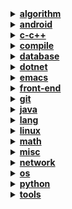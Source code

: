 <details><summary><b><u>algorithm</u></b></summary>
<ul>
<li><a href="notebook/algorithm/bit-operation.org">数据结构与算法 - 位运算相关</a></li>
<li><a href="notebook/algorithm/concept.org">数据结构与算法 - 概念了解</a></li>
<li><a href="notebook/algorithm/digest.org">消息摘要算法</a></li>
<li><a href="notebook/algorithm/encode.org">数据结构与算法分析 - 编码</a></li>
<li><a href="notebook/algorithm/encrypt.org">数据结构与算法 - 加密算法</a></li>
<li><a href="notebook/algorithm/misc.org">数据结构与算法 - 未分类</a></li>
<li><a href="notebook/algorithm/random.org">随机数的生成与使用</a></li>
<li><a href="notebook/algorithm/search-sort.org">查找与排序算法</a></li>
<li><a href="notebook/algorithm/struct.org">表、树、图</a></li>
</ul>
</details>
<details><summary><b><u>android</u></b></summary>
<ul>
<li><a href="notebook/android/activity.org">Android - Activity</a></li>
<li><a href="notebook/android/content-provider.org">Android - 内容提供器</a></li>
<li><a href="notebook/android/fragment.org">Android - Fragment</a></li>
<li><a href="notebook/android/layout.org">Android - Layout</a></li>
<li><a href="notebook/android/misc.org">Android - Misc</a></li>
<li><a href="notebook/android/resource.org">Android - Resource</a></li>
<li><a href="notebook/android/service.org">Android - Service</a></li>
</ul>
</details>
<details><summary><b><u>c-c++</u></b></summary>
<ul>
<li><a href="notebook/c-c++/c.org">C 语言笔记</a></li>
<li><a href="notebook/c-c++/compile.org">C-C++ - 编译器的使用</a></li>
<li><a href="notebook/c-c++/cpp.org">C-C++ - C++ 笔记</a></li>
<li><a href="notebook/c-c++/gdb.org">C-C++ - GDB 的使用</a></li>
<li><a href="notebook/c-c++/libc.org">C-C++ - C 标准库使用</a></li>
<li><a href="notebook/c-c++/makefile.org">C-C++ - Makefile</a></li>
<li><a href="notebook/c-c++/pointer.org">C-C++ - 指针</a></li>
<li><a href="notebook/c-c++/question.org">C-C++ - 问题集</a></li>
</ul>
</details>
<details><summary><b><u>compile</u></b></summary>
<ul>
<li><a href="notebook/compile/grammar.org">编译原理 - 语法分析</a></li>
<li><a href="notebook/compile/lex.org">编译原理 - 词法分析</a></li>
<li><a href="notebook/compile/simple-compile.org">编译原理 - 简单的语法制导翻译器</a></li>
</ul>
</details>
<details><summary><b><u>database</u></b></summary>
<ul>
<li><a href="notebook/database/mongo.org">MongoDB 笔记</a></li>
<li><a href="notebook/database/mssql.org">数据库 - SQL Server</a></li>
<li><a href="notebook/database/mysql.org">数据库 - MySQL 笔记</a></li>
<li><a href="notebook/database/orm.org">数据库 - ORM 框架</a></li>
<li><a href="notebook/database/question.org">数据库 - 问题集</a></li>
<li><a href="notebook/database/redis.org">数据库 - Redis 笔记</a></li>
<li><a href="notebook/database/sql.org">数据库 - SQL 笔记</a></li>
<li><a href="notebook/database/sqlite3.org">SQLite 笔记</a></li>
<li><a href="notebook/database/vc.org">数据库 - 版本控制</a></li>
</ul>
</details>
<details><summary><b><u>dotnet</u></b></summary>
<ul>
<li><a href="notebook/dotnet/csharp-feature.org">.NET - C# 高级特性</a></li>
<li><a href="notebook/dotnet/csharp-note.org">.NET - C# 基础</a></li>
<li><a href="notebook/dotnet/misc.org">.NET - 未分类</a></li>
<li><a href="notebook/dotnet/winforms.org">.NET - WinForm 相关笔记</a></li>
</ul>
</details>
<details><summary><b><u>emacs</u></b></summary>
<ul>
<li><a href="notebook/emacs/code-style.org">Elisp - 风格规范</a></li>
<li><a href="notebook/emacs/elisp.org">Emacs Lisp 笔记</a></li>
<li><a href="notebook/emacs/emacs.org">Emacs - 操作技巧</a></li>
<li><a href="notebook/emacs/minor-mode.org">Emacs - 实用模式</a></li>
<li><a href="notebook/emacs/org-mode.org">Emacs - Org-mode</a></li>
<li><a href="notebook/emacs/question.org">Emacs - 问题集</a></li>
<li><a href="notebook/emacs/regex.org">Emacs - 正则表达式</a></li>
<li><a href="notebook/emacs/utils.org">Emacs - 实用功能</a></li>
</ul>
</details>
<details><summary><b><u>front-end</u></b></summary>
<ul>
<li><details><summary><b><u>libraries</u></b></summary>
<ul>
<li><a href="notebook/front-end/libraries/jquery.org">jQuery 相关笔记</a></li>
</ul>
</details>
<li><a href="notebook/front-end/css-base.org">CSS/CSS3 基础笔记</a></li>
<li><a href="notebook/front-end/design.org">网页设计相关笔记</a></li>
<li><a href="notebook/front-end/html-base.org">HTML/HTML5 基础笔记</a></li>
<li><a href="notebook/front-end/html.org">HTML 标签使用笔记</a></li>
<li><a href="notebook/front-end/js-base.org">JavaScript 基础笔记</a></li>
<li><a href="notebook/front-end/js-tips.org">JavaScript 中的小技巧</a></li>
<li><a href="notebook/front-end/question.org">前端问题集</a></li>
<li><a href="notebook/front-end/technology.org">Web 相关技术</a></li>
</ul>
</details>
<details><summary><b><u>git</u></b></summary>
<ul>
<li><a href="notebook/git/git-book.org">Git-Book 阅读笔记</a></li>
<li><a href="notebook/git/git-hook.org">Git-Hook</a></li>
<li><a href="notebook/git/git.org">Git 使用笔记</a></li>
<li><a href="notebook/git/github.org">Git - Github</a></li>
<li><a href="notebook/git/question.org">Git 问题集</a></li>
<li><a href="notebook/git/style.org">Git - 规范</a></li>
</ul>
</details>
<details><summary><b><u>java</u></b></summary>
<ul>
<li><details><summary><b><u>frameworks</u></b></summary>
<ul>
<li><a href="notebook/java/frameworks/swing.org">Swing</a></li>
</ul>
</details>
<li><details><summary><b><u>libraries</u></b></summary>
<ul>
<li><a href="notebook/java/libraries/jdbc.org">JDBC</a></li>
</ul>
</details>
<li><details><summary><b><u>tools</u></b></summary>
<ul>
<li><a href="notebook/java/tools/gradle.org">Gradle</a></li>
</ul>
</details>
<li><a href="notebook/java/annotations.org">Java 注解类的定义与使用</a></li>
<li><a href="notebook/java/java-abstract.org">Java 抽象系统</a></li>
<li><a href="notebook/java/java-feature.org">Java 高级特性</a></li>
<li><a href="notebook/java/java-generics.org">Java - 泛型</a></li>
<li><a href="notebook/java/java-io.org">Java - I/O 操作</a></li>
<li><a href="notebook/java/java-lambda.org">Java - Lambda 表达式</a></li>
<li><a href="notebook/java/java-reflection.org">Java - 反射</a></li>
<li><a href="notebook/java/java-stream.org">Java - 流相关</a></li>
<li><a href="notebook/java/java.org">Java 基础笔记</a></li>
<li><a href="notebook/java/javadoc.org">JavaDoc 的使用</a></li>
<li><a href="notebook/java/misc.org">Java Misc</a></li>
<li><a href="notebook/java/question.org">Java 问题集</a></li>
<li><a href="notebook/java/style.org">Java 编码规范</a></li>
<li><a href="notebook/java/tips.org">Java 使用技巧</a></li>
</ul>
</details>
<details><summary><b><u>lang</u></b></summary>
<ul>
<li><a href="notebook/lang/bash.org">Bash</a></li>
<li><a href="notebook/lang/dot.org">Dot</a></li>
<li><a href="notebook/lang/plantuml.org">Plantuml</a></li>
<li><a href="notebook/lang/uml.org">UML</a></li>
<li><a href="notebook/lang/xml.org">XML 笔记</a></li>
</ul>
</details>
<details><summary><b><u>linux</u></b></summary>
<ul>
<li><a href="notebook/linux/debian.org">Debian 系统使用</a></li>
<li><a href="notebook/linux/linux.org">Linux 基础笔记</a></li>
<li><a href="notebook/linux/question.org">Linux 问题集</a></li>
</ul>
</details>
<details><summary><b><u>math</u></b></summary>
<ul>
<li><details><summary><b><u>discrete</u></b></summary>
<ul>
<li><a href="notebook/math/discrete/basic">离散数学 - 基本结构</a></li>
<li><a href="notebook/math/discrete/logic.org">离散数学 - 逻辑和证明</a></li>
</ul>
</details>
<li><details><summary><b><u>linear</u></b></summary>
<ul>
<li><a href="notebook/math/linear/matrix.org">线性代数 - 矩阵和方程组</a></li>
</ul>
</details>
</ul>
</details>
<details><summary><b><u>misc</u></b></summary>
<ul>
<li><a href="notebook/misc/coding.org">编程相关</a></li>
<li><a href="notebook/misc/liscense.org">开源协议</a></li>
<li><a href="notebook/misc/noun.org">技术了解</a></li>
<li><a href="notebook/misc/rest-api.org">REST API</a></li>
<li><a href="notebook/misc/se.org">结构化编程</a></li>
<li><a href="notebook/misc/unicode.org">Unicode 相关</a></li>
</ul>
</details>
<details><summary><b><u>network</u></b></summary>
<ul>
<li><a href="notebook/network/five-layer-model.org">计算机网络 - 五层模型</a></li>
<li><a href="notebook/network/protocol.org">计算机网络 - 协议</a></li>
</ul>
</details>
<details><summary><b><u>os</u></b></summary>
<ul>
<li><a href="notebook/os/base.org">操作系统 - 基础内容</a></li>
<li><a href="notebook/os/ecf.org">操作系统 - 异常控制流</a></li>
<li><a href="notebook/os/express.org">操作系统 - 程序的机器级表示</a></li>
<li><a href="notebook/os/info.org">操作系统 - 信息的表示和处理</a></li>
<li><a href="notebook/os/io.org">操作系统 - I/O</a></li>
<li><a href="notebook/os/link.org">操作系统 - 链接</a></li>
</ul>
</details>
<details><summary><b><u>python</u></b></summary>
<ul>
<li><details><summary><b><u>frameworks</u></b></summary>
<ul>
<li><a href="notebook/python/frameworks/flask.org">框架 - Flask 笔记</a></li>
<li><a href="notebook/python/frameworks/tkinter.org">Tkinter</a></li>
</ul>
</details>
<li><details><summary><b><u>libraries</u></b></summary>
<ul>
<li><a href="notebook/python/libraries/socket.org">socket</a></li>
<li><a href="notebook/python/libraries/stdlib.org">Python - 标准库</a></li>
</ul>
</details>
<li><a href="notebook/python/async.org">Python - 异步 I/O</a></li>
<li><a href="notebook/python/coroutine.org">Python 协程</a></li>
<li><a href="notebook/python/pep249.org">PEP249 - 数据库接口</a></li>
<li><a href="notebook/python/python-crawler.org">Python 爬虫笔记</a></li>
<li><a href="notebook/python/python.org">Python - 基础笔记</a></li>
<li><a href="notebook/python/pythondoc.org">Python 文档字符串</a></li>
<li><a href="notebook/python/question.org">Python 问题集</a></li>
<li><a href="notebook/python/setup.org">Python Setup</a></li>
<li><a href="notebook/python/thread.org">Python - 并发编程</a></li>
<li><a href="notebook/python/weakref.org">Python - 弱引用</a></li>
</ul>
</details>
<details><summary><b><u>tools</u></b></summary>
<ul>
<li><a href="notebook/tools/chrome.org">Chrome</a></li>
<li><a href="notebook/tools/ci.org">自动集成</a></li>
<li><a href="notebook/tools/cmd.org">Windows CMD 命令</a></li>
<li><a href="notebook/tools/curl.org">curl</a></li>
<li><a href="notebook/tools/shell.org">Shell 命令使用</a></li>
<li><a href="notebook/tools/ssh.org">SSH</a></li>
<li><a href="notebook/tools/utils.org">实用开源工具收集</a></li>
<li><a href="notebook/tools/vim.org">Vim 笔记</a></li>
</ul>
</details>
